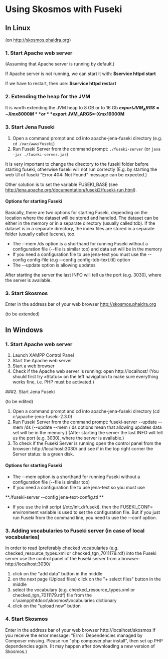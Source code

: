 # Using Skosmos with Fuseki

## In Linux 

(on http://skosmos.phaidra.org)

### 1. Start Apache web server

(Assuming that Apache server is running by default.)

If Apache server is not running, we can start it with: **$service httpd start**

If we have to restart, then use: **$service httpd restart**

### 2. Extending the heap for the JVM

It is worth extending the JVM heap to 8 GB or to 16 Gb
**$export JVM_ARGS=-Xmx8000M**
or 
**$export JVM_ARGS=-Xmx16000M**

### 3. Start Jena Fuseki

1. Open a command prompt and cd into apache-jena-fuseki directory (e.g. ```cd /var/www/fuseki```)
2. Run Fuseki Server from the command prompt: ```./fuseki-server``` (or ```java -jar ./fuseki-server.jar```)

It is very important to change the directory to the fuseki folder before starting fuseki, otherwise fuseki will not run correctly (E.g. by starting the web UI of fuseki "Error 404: Not Found" message can be expected.)  

Other solution is to set the variable FUSEKI_BASE (see http://jena.apache.org/documentation/fuseki2/fuseki-run.html).

#### Options for starting Fuseki

Basically, there are two options for starting Fuseki, depending on the location where the dataset will be stored and handled. The dataset can be either in the memory or in a separate directory (usually called tdb). If the dataset is in a separate directory, the index files are stored in a separate folder (usually called lucene), too. 

* The --mem /ds  option is a shorthand for running Fuseki without a configuration file (--file is similar too) and data set will be in the memory
* If you need a configuration file to use jena-text you must use the --config config-file (e.g --config config-tdb-text.ttl) option
* The --update option is allowing updates 

After starting the server the last INFO will tell us the port (e.g. 3030), where the server is available.

### 3. Start Skosmos
Enter in the address bar of your web browser http://skosmos.phaidra.org

(to be extended)

## In Windows

### 1. Start Apache web server

1. Launch XAMPP Control Panel
2. Start the Apache web server
3. Start a web browser
4. Check if the Apache web server is running: open http://localhost/
(You should first try »Status« on the left navigation to make sure everything works fine, i.e. PHP must be activated.)

###2. Start Jena Fuseki

(to be edited)

1. Open a command prompt and cd into apache-jena-fuseki directory (cd c:\apache-jena-fuseki-2.3.0)
2. Run Fuseki Server from the command prompt: fuseki-server --update --mem /ds
(--update --mem / ds options mean that allowing updates data set will be in the memory.)
(After starting the server the last INFO will tell us the port (e.g. 3030), where the server is available.)
3. To check if the Fuseki Server is running open the control panel from the browser: http://localhost:3030/ 
and see if in the top right corner the Server status: is a green disk.

#### Options for starting Fuseki

* The --mem option is a shorthand for running Fuseki without a configuration file (--file is similar too)
*  If you need a configuration file to use jena-text so you must use

  **./fuseki-server --config jena-text-config.ttl **

* If you use the init script (/etc/init.d/fuseki), then the FUSEKI_CONF= environment variable is used to set the configuration file. But if you just run Fuseki from the command line, you need to use the --conf option. 

### 3. Adding vocabularies to Fuseki server (in case of local vocabularies)

In order to read (preferably checked vocabularies (e.g. checked_resource_types.xml or checked_tgn_7011179.rdf) into the Fuseki server use the control panel of the Fuseki server from a browser: http://localhost:3030/

1. click on the "add data" button in the middle
2. on the next page (Upload files) click on the "+ select files" button in the middle
3. select the vocabulary (e.g. checked_resource_types.xml or checked_tgn_7011179.rdf) file from the c:\xampp\htdocs\skosmos\vocabularies dictionary
4. click on the "upload now" button

### 4. Start Skosmos
Enter in the address bar of your web browser http://localhost/skosmos
If you receive the error message: "Error: Dependencies managed by Composer missing. Please run "php composer.phar install", then set up PHP dependencies again. (It may happen after downloading a new version of Skosmos.)



